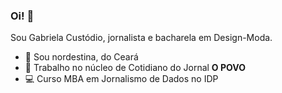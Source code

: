 ### Oi! 👋

Sou Gabriela Custódio, jornalista e bacharela em Design-Moda.

- 📍 Sou nordestina, do Ceará
- 📰 Trabalho no núcleo de Cotidiano do Jornal **O POVO**
- 💻 Curso MBA em Jornalismo de Dados no IDP
